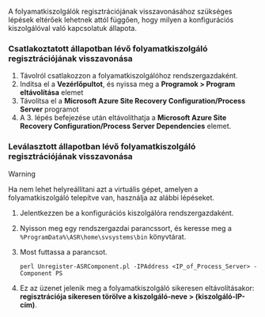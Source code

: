 A folyamatkiszolgálók regisztrációjának visszavonásához szükséges lépések eltérőek lehetnek attól függően, hogy milyen a konfigurációs kiszolgálóval való kapcsolatuk állapota.

### <a name="unregister-a-process-server-that-is-in-a-connected-state"></a>Csatlakoztatott állapotban lévő folyamatkiszolgáló regisztrációjának visszavonása

1. Távolról csatlakozzon a folyamatkiszolgálóhoz rendszergazdaként.
2. Indítsa el a **Vezérlőpultot**, és nyissa meg a **Programok > Program eltávolítása** elemet
3. Távolítsa el a **Microsoft Azure Site Recovery Configuration/Process Server** programot
4. A 3. lépés befejezése után eltávolíthatja a **Microsoft Azure Site Recovery Configuration/Process Server Dependencies** elemet.

### <a name="unregister-a-process-server-that-is-in-a-disconnected-state"></a>Leválasztott állapotban lévő folyamatkiszolgáló regisztrációjának visszavonása

> [!WARNING]
> Ha nem lehet helyreállítani azt a virtuális gépet, amelyen a folyamatkiszolgáló telepítve van, használja az alábbi lépéseket.

1. Jelentkezzen be a konfigurációs kiszolgálóra rendszergazdaként.
2. Nyisson meg egy rendszergazdai parancssort, és keresse meg a `%ProgramData%\ASR\home\svsystems\bin` könyvtárat.
3. Most futtassa a parancsot.

    ```
    perl Unregister-ASRComponent.pl -IPAddress <IP_of_Process_Server> -Component PS
    ```
4. Ez az üzenet jelenik meg a folyamatkiszolgáló sikeresen eltávolításakor: **regisztrációja sikeresen törölve a kiszolgáló-neve > (kiszolgáló-IP-cím)**.
